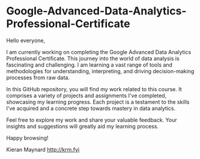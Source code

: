 # Google-Advanced-Data-Analytics-Professional-Certificate

Hello everyone,

I am currently working on completing the Google Advanced Data Analytics Professional Certificate. This journey into the world of data analysis is fascinating and challenging. I am learning a vast range of tools and methodologies for understanding, interpreting, and driving decision-making processes from raw data.

In this GitHub repository, you will find my work related to this course. It comprises a variety of projects and assignments I've completed, showcasing my learning progress. Each project is a testament to the skills I've acquired and a concrete step towards mastery in data analytics.

Feel free to explore my work and share your valuable feedback. Your insights and suggestions will greatly aid my learning process.

Happy browsing!

Kieran Maynard
http://krm.fyi
